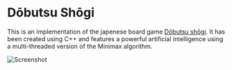 # Dōbutsu Shōgi

This is an implementation of the japenese board game [Dōbutsu shōgi](https://en.wikipedia.org/wiki/D%C5%8Dbutsu_sh%C5%8Dgi). It has been created using C++ and features a powerful artificial intelligence using a multi-threaded version of the Minimax algorithm.

![Screenshot](http://image.noelshack.com/fichiers/2018/40/7/1538917528-capture.jpg)
